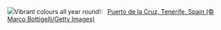![](https://www.bing.com/th?id=OHR.CarnavalTenerife_EN-GB7377141712_UHD.jpg&w=1000)Vibrant colours all year round!:&nbsp;&ensp;[Puerto de la Cruz, Tenerife, Spain (© Marco Bottigelli/Getty Images)](https://www.bing.com/th?id=OHR.CarnavalTenerife_EN-GB7377141712_UHD.jpg)
<br><br/>

